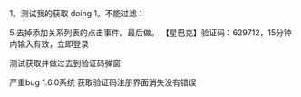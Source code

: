 1。测试我的获取 doing
1。不能过滤：

5.去掉添加关系列表的点击事件。最后做。
【星巴克】验证码：629712，15分钟内输入有效，立即登录

测试获取并做过去到验证码弹窗


严重bug
1.6.0系统 获取验证码注册界面消失没有错误
